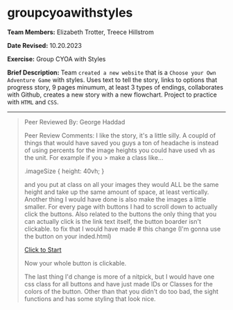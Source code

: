 # groupcyoawithstyles


**Team Members:** Elizabeth Trotter, Treece Hillstrom

**Date Revised:** 10.20.2023

**Exercise:** Group CYOA with Styles

**Brief Description:** Team `created a new website` that is a `Choose your Own Adventure Game` with styles. Uses text to tell the story, links to options that progress story, 9 pages minumum, at least 3 types of endings, collaborates with Github, creates a new story with a new flowchart. Project to practice with `HTML` and `CSS`.


---


> Peer Reviewed By: George Haddad
> 
> Peer Review Comments: I like the story, it's a little silly. A coupld of things that would have saved you guys a ton of headache is instead of using percents for the image heights you could have used vh as the unit. For example if you > make a class like...
> 
> .imageSize {
>   height: 40vh;
> }
> 
> and you put at class on all your images they would ALL be the same height and take up the same amount of space, at least vertically.
> Another thing I would have done is also make the images a little smaller. For every page with buttons I had to scroll down to actually click the buttons.
> Also related to the buttons the only thing that you can actually click is the link text itself, the button boarder isn't clickable. to fix that I would have made # this change (I'm gonna use the button on your inded.html)
> 
> <div>
>   <a class="buttonhover buttonpurple" href="./pages/pg1.html">Click to Start</a>
> </div>
> 
> Now your whole button is clickable.
> 
> The last thing I'd change is more of a nitpick, but I would have one css class for all buttons and have just made IDs or Classes for the colors of the button.
> Other than that you didn't do too bad, the sight functions and has some styling that look nice.
